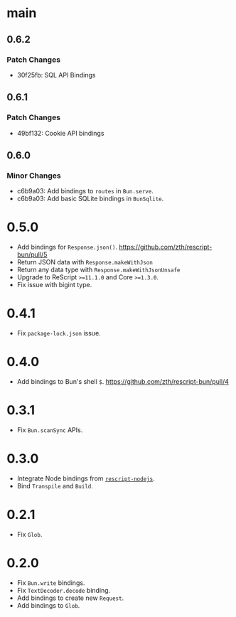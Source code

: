 # main

## 0.6.2

### Patch Changes

- 30f25fb: SQL API Bindings

## 0.6.1

### Patch Changes

- 49bf132: Cookie API bindings

## 0.6.0

### Minor Changes

- c6b9a03: Add bindings to `routes` in `Bun.serve`.
- c6b9a03: Add basic SQLite bindings in `BunSqlite`.

# 0.5.0

- Add bindings for `Response.json()`. https://github.com/zth/rescript-bun/pull/5
- Return JSON data with `Response.makeWithJson`
- Return any data type with `Response.makeWithJsonUnsafe`
- Upgrade to ReScript `>=11.1.0` and Core `>=1.3.0`.
- Fix issue with bigint type.

# 0.4.1

- Fix `package-lock.json` issue.

# 0.4.0

- Add bindings to Bun's shell `$`. https://github.com/zth/rescript-bun/pull/4

# 0.3.1

- Fix `Bun.scanSync` APIs.

# 0.3.0

- Integrate Node bindings from [`rescript-nodejs`](https://github.com/TheSpyder/rescript-nodejs).
- Bind `Transpile` and `Build`.

# 0.2.1

- Fix `Glob`.

# 0.2.0

- Fix `Bun.write` bindings.
- Fix `TextDecoder.decode` binding.
- Add bindings to create new `Request`.
- Add bindings to `Glob`.

